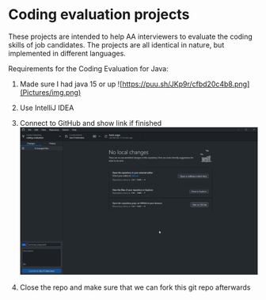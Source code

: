 # Coding evaluation projects

These projects are intended to help AA interviewers to evaluate the coding skills of job candidates. The projects are all identical in nature, but implemented in different languages.




Requirements for the Coding Evaluation for Java:
1. Made sure I had java 15 or up
![https://puu.sh/JKp9r/cfbd20c4b8.png](Pictures/img.png)
2. Use IntelliJ IDEA

3. Connect to GitHub and show link if finished
   ![img_1.png](Pictures/img_1.png)
4. Close the repo and make sure that we can fork this git repo afterwards
